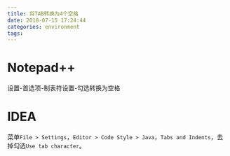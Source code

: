 ```yaml
---
title: 将TAB转换为4个空格
date: 2018-07-15 17:24:44
categories: environment
tags:
---
```


# Notepad++

设置-首选项-制表符设置-勾选转换为空格


# IDEA

菜单`File > Settings`，`Editor > Code Style > Java`，`Tabs and Indents`，去掉勾选`Use tab character`。
